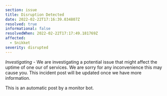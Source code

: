 ```yaml
---
section: issue
title: Disruption Detected
date: 2022-02-22T17:16:39.034807Z
resolved: true
informational: false
resolvedWhen: 2022-02-22T17:17:49.181769Z
affected:
  - Snikket
severity: disrupted
---
```

*Investigating* - We are investigating a potential issue that might affect the uptime of one our of services. We are sorry for any inconvenience this may cause you. This incident post will be updated once we have more information.

This is an automatic post by a monitor bot.
        